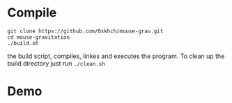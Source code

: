 # Compile
```
git clone https://github.com/0xkhch/mouse-grav.git
cd mouse-gravitation
./build.sh
```
the build script, compiles, linkes and executes the program. To clean up the build directory just run `./clean.sh`

# Demo

